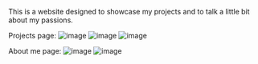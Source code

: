 This is a website designed to showcase my projects and to talk a little bit about my passions.

Projects page:
![image](https://github.com/user-attachments/assets/27c84f98-609c-4b8d-b798-1eb3cad1c571)
![image](https://github.com/user-attachments/assets/8f5a05b5-ab11-4f48-8b5e-d35c3d4e9476)
![image](https://github.com/user-attachments/assets/944bbede-ae48-4783-9c74-7ca3dd231132)

About me page:
![image](https://github.com/user-attachments/assets/9bedb623-ba51-4bcf-88c5-0d6deb11a7d7)
![image](https://github.com/user-attachments/assets/39244e61-0270-4ac0-aee1-5323d1767b03)
